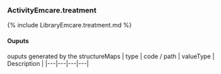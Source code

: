 ### ActivityEmcare.treatment

{% include LibraryEmcare.treatment.md %}
#### Ouputs

ouputs generated by the structureMaps
| type | code / path | valueType | Description |
|---|---|---|---|
